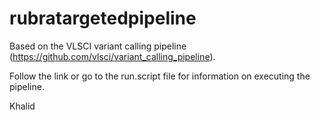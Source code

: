 rubratargetedpipeline
=====================

Based on the VLSCI variant calling pipeline (https://github.com/vlsci/variant_calling_pipeline).

Follow the link or go to the run.script file for information on executing the pipeline.

Khalid

